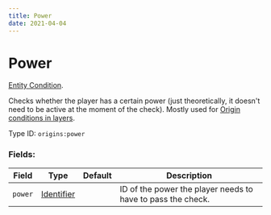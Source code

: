 ```yaml
---
title: Power
date: 2021-04-04
---
```

# Power

[Entity Condition](../entity_conditions.md).

Checks whether the player has a certain power (just theoretically, it doesn't need to be active at the moment of the check). Mostly used for [Origin conditions in layers](../misc/origin_conditions_in_layers).

Type ID: `origins:power`

### Fields:

Field  | Type | Default | Description
-------|------|---------|-------------
`power` | [Identifier](../data_types/identifier.md) | |  ID of the power the player needs to have to pass the check.
